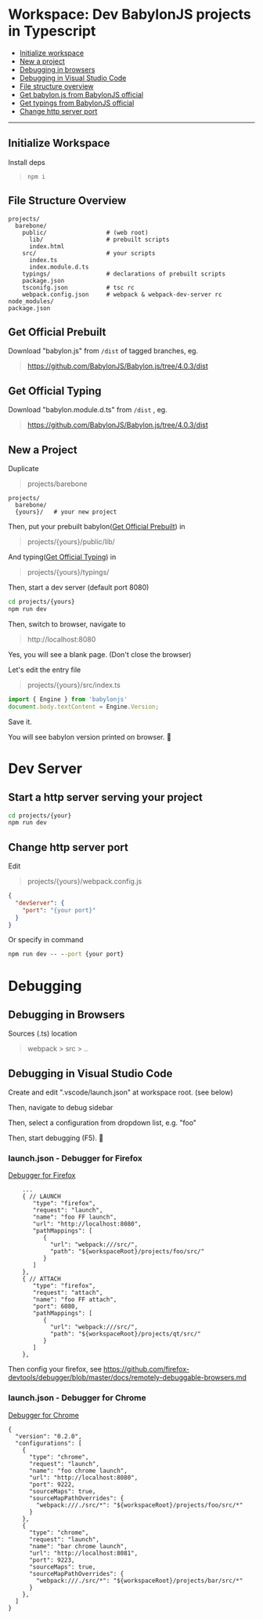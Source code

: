# Workspace: Dev BabylonJS projects in Typescript  

- [Initialize workspace](#initialize-workspace)
- [New a project](#new-a-project)
- [Debugging in browsers](#debugging-in-browsers)
- [Debugging in Visual Studio Code](#debugging-in-visual-studio-code)
- [File structure overview](#file-structure-overview)
- [Get babylon.js from BabylonJS official](#get-official-prebuilt)
- [Get typings from BabylonJS official](#get-official-typings)
- [Change http server port](#change-http-server-port)

----


## Initialize Workspace 

Install deps 

> `npm i` 



## File Structure Overview

```
projects/
  barebone/
    public/                 # (web root) 
      lib/                  # prebuilt scripts
      index.html
    src/                    # your scripts 
      index.ts
      index.module.d.ts
    typings/                # declarations of prebuilt scripts
    package.json
    tsconifg.json           # tsc rc
    webpack.config.json     # webpack & webpack-dev-server rc
node_modules/
package.json
```



## Get Official Prebuilt

Download "babylon.js" from `/dist` of tagged branches, eg.

> https://github.com/BabylonJS/Babylon.js/tree/4.0.3/dist



## Get Official Typing

Download "babylon.module.d.ts" from `/dist` , eg.

> https://github.com/BabylonJS/Babylon.js/tree/4.0.3/dist



## New a Project

Duplicate

> projects/barebone 

```
projects/
  barebone/
  {yours}/   # your new project 
```

Then, put your prebuilt babylon([Get Official Prebuilt](#get-official-prebuilt)) in 

> projects/{yours}/public/lib/


And typing([Get Official Typing](#get-official-typing)) in 

> projects/{yours}/typings/



Then, start a dev server (default port 8080)

```cmd
cd projects/{yours}
npm run dev
``` 

Then, switch to browser, navigate to 

> http://localhost:8080

Yes, you will see a blank page. (Don't close the browser) 

Let's edit the entry file

> projects/{yours}/src/index.ts

```ts
import { Engine } from 'babylonjs'
document.body.textContent = Engine.Version;
```

Save it.

You will see babylon version printed on browser. 🎉



# Dev Server

## Start a http server serving your project

```cmd
cd projects/{your}
npm run dev
```

## Change http server port

Edit 

> projects/{yours}/webpack.config.js

```json
{
  "devServer": {
    "port": "{your port}"
  }
}
```

Or specify in command

```cmd
npm run dev -- --port {your port}
```



# Debugging


## Debugging in Browsers

Sources (.ts) location
> webpack > src > ..


## Debugging in Visual Studio Code

Create and edit ".vscode/launch.json" at workspace root. (see below)

Then, navigate to debug sidebar

Then, select a configuration from dropdown list, e.g. "foo"

Then, start debugging (F5). 🎉



### launch.json - Debugger for Firefox

[Debugger for Firefox](https://marketplace.visualstudio.com/items?itemName=firefox-devtools.vscode-firefox-debug)

```json5
    ...
    { // LAUNCH
       "type": "firefox",
       "request": "launch",
       "name": "foo FF launch",
       "url": "http://localhost:8080",
       "pathMappings": [
          {
            "url": "webpack:///src/",
            "path": "${workspaceRoot}/projects/foo/src/"
          }
       ]
    },
    { // ATTACH
       "type": "firefox",
       "request": "attach",
       "name": "foo FF attach",
       "port": 6080,
       "pathMappings": [
          {
            "url": "webpack:///src/",
            "path": "${workspaceRoot}/projects/qt/src/"
          }
       ]
    },
```

Then config your firefox, see https://github.com/firefox-devtools/debugger/blob/master/docs/remotely-debuggable-browsers.md



### launch.json - Debugger for Chrome

[Debugger for Chrome](https://marketplace.visualstudio.com/items?itemName=msjsdiag.debugger-for-chrome)

```json5
{ 
  "version": "0.2.0",
  "configurations": [
    {
      "type": "chrome",
      "request": "launch",
      "name": "foo chrome launch",
      "url": "http://localhost:8080", 
      "port": 9222,
      "sourceMaps": true, 
      "sourceMapPathOverrides": {
        "webpack:///./src/*": "${workspaceRoot}/projects/foo/src/*"
      }
    }, 
    {
      "type": "chrome",
      "request": "launch",
      "name": "bar chrome launch",
      "url": "http://localhost:8081", 
      "port": 9223,
      "sourceMaps": true, 
      "sourceMapPathOverrides": {
        "webpack:///./src/*": "${workspaceRoot}/projects/bar/src/*"
      }
    },
  ]
}
```


